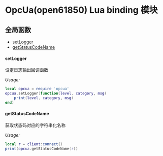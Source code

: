 # OpcUa(open61850) Lua binding 模块

## 全局函数

* [setLogger](#setlogger)
* [getStatusCodeName](#getstatuscodename)

#### setLogger

设定日志输出回调函数

_Usage:_
``` lua
local opcua = require 'opcua'
opcua.setLogger(function(level, category, msg)
	print(level, category, msg)
end)
```

#### getStatusCodeName

获取状态码对应的字符串化名称

_Usage:_
``` lua
local r = client:connect()
print(opcua.getStatusCodeName(r))
```
